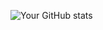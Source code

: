 ![Your GitHub stats](https://github-readme-stats.vercel.app/api?username=asralov&show_icons=true&theme=radical)
